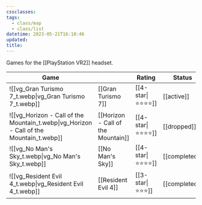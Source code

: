 ```yaml
---
cssclasses: 
tags:
  - class/map
  - class/list
datetime: 2023-05-21T16:10:46
updated: 
title:
---
```

Games for the [[PlayStation VR2]] headset.

<!-- QueryToSerialize: table without id embed(link(thumbnail)) as "Game", file.link as "", rating as Rating, link(split( filter(file.tags, (t) => startswith(t, "#status") )[0], "/" )[1]) as Status from #class/video-game where contains(platform, [[PlayStation VR2]]) sort file.name -->
<!-- SerializedQuery: table without id embed(link(thumbnail)) as "Game", file.link as "", rating as Rating, link(split( filter(file.tags, (t) => startswith(t, "#status") )[0], "/" )[1]) as Status from #class/video-game where contains(platform, [[PlayStation VR2]]) sort file.name -->

| Game                                                                                                         |                                                                                    | Rating                               | Status                                   |
| ------------------------------------------------------------------------------------------------------------ | ---------------------------------------------------------------------------------- | ------------------------------------ | ---------------------------------------- |
| ![[vg_Gran Turismo 7_t.webp\|vg_Gran Turismo 7_t.webp]]                                 | [[Gran Turismo 7]]                                 | [[4-star\|⭐️⭐️⭐️⭐️]] | [[active]]       |
| ![[vg_Horizon - Call of the Mountain_t.webp\|vg_Horizon - Call of the Mountain_t.webp]] | [[Horizon - Call of the Mountain]] | [[4-star\|⭐️⭐️⭐️⭐️]] | [[dropped]]           |
| ![[vg_No Man's Sky_t.webp\|vg_No Man's Sky_t.webp]]                                     | [[No Man's Sky]]                                     | [[4-star\|⭐️⭐️⭐️⭐️]] | [[completed]] |
| ![[vg_Resident Evil 4_t.webp\|vg_Resident Evil 4_t.webp]]                               | [[Resident Evil 4]]                               | [[3-star\|⭐️⭐️⭐️]]   | [[completed]] |
<!-- SerializedQuery END -->
